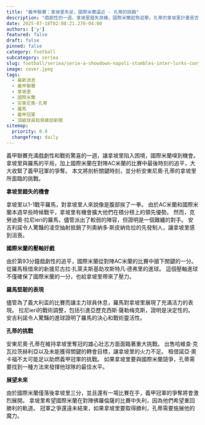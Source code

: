 ```yaml
---
title: "義甲聯賽：拿坡里失足，國際米蘭逼近 - 孔蒂的挑戰"
description: "戲劇性的一週，拿坡里錯失良機，國際米蘭趁勢追擊。孔蒂的拿坡里計畫是否正面臨危機？"
date: 2025-07-18T02:08:21.270-04:00
authors: ['y']
featured: false
draft: false
pinned: false
category: football
subcategory: seriea
slug: football/seriea/serie-a-showdown-napoli-stumbles-inter-lurks-conte-s-challenge
image: cover.jpeg
tags:
  - 最新消息
  - 義甲聯賽
  - 拿坡里
  - 國際米蘭
  - 安東尼奧·孔蒂
  - 羅馬
  - 義甲冠軍
  - 頂級球員和俱樂部新聞
sitemap:
  priority: 0.9
  changefreq: daily
---
```


義甲聯賽充滿戲劇性和戰術驚喜的一週，讓拿坡里陷入困境，國際米蘭嗅到機會。 拿坡里與羅馬的平局，加上國際米蘭在對陣AC米蘭的比賽中最後時刻的追平，大大收緊了義甲冠軍的爭奪。 本文將剖析關鍵時刻，並分析安東尼奧·孔蒂的拿坡里所面臨的挑戰。

**拿坡里錯失的機會**

拿坡里以1-1戰平羅馬，對拿坡里人來說像是腹部挨了一拳。 由於AC米蘭和國際米蘭本週早些時候戰平，拿坡里有機會擴大他們在積分榜上的領先優勢。 然而，克勞迪奧·拉尼ieri的羅馬，儘管派出了較弱的陣容，但證明是一個難纏的對手。 安吉利諾令人驚豔的凌空抽射抵銷了列奧納多·斯皮納佐拉的先發制人，讓拿坡里感到沮喪。

**國際米蘭的壓軸好戲**

由於第93分鐘戲劇性的追平，國際米蘭從對陣AC米蘭的比賽中搶下關鍵的一分。 從羅馬租借來的新援尼古拉·扎萊夫斯基助攻斯特凡·德弗里的進球。 這個壓軸進球不僅確保了國際米蘭的一分，也給拿坡里帶來了壓力。

**羅馬堅韌的表現**

儘管為了義大利盃的比賽而讓主力球員休息，羅馬對拿坡里展現了充滿活力的表現。 拉尼ieri的戰術調整，包括引進亞歷克西斯·薩勒梅克斯，證明是決定性的。 安吉利諾令人驚豔的進球證明了羅馬的決心和戰術靈活性。

**孔蒂的挑戰**

安東尼奧·孔蒂在維持拿坡里奪冠的雄心壯志方面面臨著重大挑戰。 出售哈維查·克瓦拉茨赫利亞以及未能獲得關鍵的轉會目標，讓拿坡里的火力不足。 租借諾亞·奧卡福不太可能足以助燃義甲冠軍的挑戰。 如果拿坡里要與國際米蘭競爭，孔蒂需要找到一種方法來發揮他球隊的最佳水平。

**展望未來**

由於國際米蘭僅落後拿坡里三分，並且還有一場比賽在手，義甲冠軍的爭奪將會激烈展開。 拿坡里希望國際米蘭在對陣佛羅倫薩的比賽中失利，因為他們希望重回勝利的軌道。 冠軍之爭還遠未結束，如果拿坡里要取得勝利，孔蒂需要施展他的魔力。